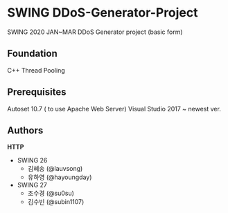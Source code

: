 # SWING DDoS-Generator-Project
SWING 2020 JAN~MAR DDoS Generator project (basic form)

## Foundation
C++ Thread Pooling

## Prerequisites
Autoset 10.7 ( to use Apache Web Server)
Visual Studio 2017 ~ newest ver.

## Authors
**HTTP**
  - SWING 26
    - 김혜송 (@lauvsong)
    - 유하영 (@hayoungday)
  - SWING 27
    - 조수경 (@su0su)
    - 김수빈 (@subin1107)
